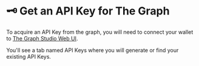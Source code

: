 # 🗝️ Get an API Key for The Graph

To acquire an API Key from the graph, you will need to connect your wallet to [The Graph Studio Web UI](https://bit.ly/subgraph-api-key).

You'll see a tab named API Keys where you will generate or find your existing API Keys.

<figure><img src="../../../../.gitbook/assets/Screenshot 2023-12-12 at 14.57.36.png" alt=""><figcaption></figcaption></figure>
